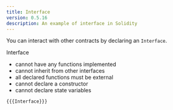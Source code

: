 ```yaml
---
title: Interface
version: 0.5.16
description: An example of interface in Solidity
---
```


You can interact with other contracts by declaring an `Interface`.

Interface

- cannot have any functions implemented
- cannot inherit from other interfaces
- all declared functions must be external
- cannot declare a constructor
- cannot declare state variables

```solidity
{{{Interface}}}
```
